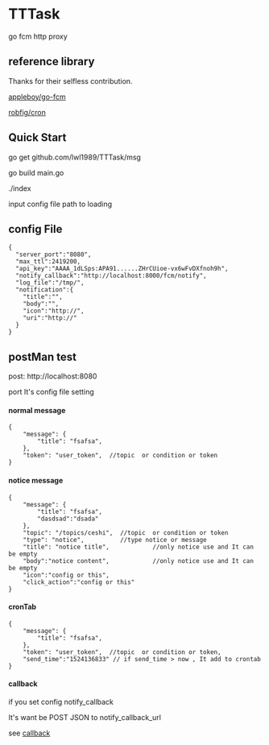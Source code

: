 # TTTask
go fcm http proxy

## reference library

Thanks for their selfless contribution.

[appleboy/go-fcm](github.com/appleboy/go-fcm)

[robfig/cron](github.com/robfig/cron)

## Quick Start 

go get github.com/lwl1989/TTTask/msg

go build main.go

./index

input config file path to loading

## config File

```$xslt
{
  "server_port":"8080",
  "max_ttl":2419200,
  "api_key":"AAAA_1dLSps:APA91......ZHrCUioe-vx6wFvDXfnoh9h",
  "notify_callback":"http://localhost:8000/fcm/notify",
  "log_file":"/tmp/",
  "notification":{
    "title":"",
    "body":"",
    "icon":"http://",
    "uri":"http://"
  }
}
```


## postMan test

post: http://localhost:8080  

port It's config file setting

#### normal message
```$xslt
{
    "message": {
        "title": "fsafsa",
    },
    "token": "user_token",  //topic  or condition or token
}
```
#### notice message
```$xslt
{
    "message": {
        "title": "fsafsa",
        "dasdsad":"dsada"
    },
    "topic": "/topics/ceshi",  //topic  or condition or token
    "type": "notice",          //type notice or message
    "title": "notice title",            //only notice use and It can be empty
    "body":"notice content",            //only notice use and It can be empty
    "icon":"config or this",
    "click_action":"config or this"
}
```

#### cronTab
```$xslt
{
    "message": {
        "title": "fsafsa",
    },
    "token": "user_token",  //topic  or condition or token,
    "send_time":"1524136833" // if send_time > now , It add to crontab
}
```


#### callback

if you set config notify_callback

It's want be POST JSON to notify_callback_url

see [callback](https://github.com/lwl1989/TTTask/blob/master/msg/callback.go)

